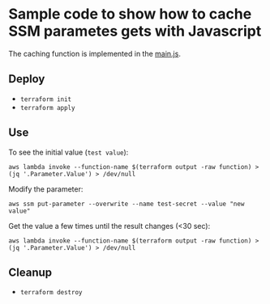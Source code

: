 # Sample code to show how to cache SSM parametes gets with Javascript

The caching function is implemented in the [main.js](index.mjs#L3).

## Deploy

* ```terraform init```
* ```terraform apply```

## Use

To see the initial value (```test value```):

```aws lambda invoke --function-name $(terraform output -raw function) >(jq '.Parameter.Value') > /dev/null```

Modify the parameter:

```aws ssm put-parameter --overwrite --name test-secret --value "new value"```

Get the value a few times until the result changes (<30 sec):

```aws lambda invoke --function-name $(terraform output -raw function) >(jq '.Parameter.Value') > /dev/null```

## Cleanup

* ```terraform destroy```
